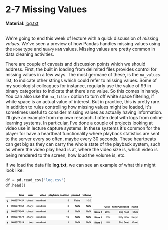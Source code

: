 # 2-7 Missing Values

**Material**: [log.txt](https://github.com/siyinghan/Notes/blob/master/Applied%20Data%20Science%20with%20Python%20(Coursera%20Specialization)/01%20Introduction%20to%20Data%20Science%20in%20Python/Material/log.txt)

<br/>We're going to end this week of lecture with a quick discussion of *missing values*. We've seen a preview of how Pandas handles missing values using the `None` type and `NumPy` `NaN` values. Missing values are pretty common in data cleaning activities.

There are couple of caveats and discussion points which we should address. First, the built in loading from delimited files provides control for missing values in a few ways. The most germane of these, is the `na_values` list, to indicate other strings which could refer to missing values. Some of my sociologist colleagues for instance, regularly use the value of 99 in binary categories to indicate that there's no value. So this comes in handy. You can also use the `na_filter` option to turn off white space filtering, if white space is an actual value of interest. But in practice, this is pretty rare. In addition to rules controlling how missing values might be loaded, it's sometimes useful to consider missing values as actually having information. I'll give an example from my own research. I often deal with logs from online learning systems. In particular, I've done a couple of projects looking at video use in lecture capture systems. In these systems it's common for the player for have a heartbeat functionality where playback statistics are sent to the server every so often, maybe every 30 seconds. These heartbeats can get big as they can carry the whole state of the playback system, such as where the video play head is at, where the video size is, which video is being rendered to the screen, how loud the volume is, etc.

If we load the data file **log.txt**, we can see an example of what this might look like:

```python
df = pd.read_csv('log.csv')
df.head()
```

<img src='https://github.com/siyinghan/Notes/raw/master/Applied%20Data%20Science%20with%20Python%20(Coursera%20Specialization)/01%20Introduction%20to%20Data%20Science%20in%20Python/Image/035.png' alt='035' width='55%' />

<img src='https://github.com/siyinghan/Notes/raw/master/Applied%20Data%20Science%20with%20Python%20(Coursera%20Specialization)/01%20Introduction%20to%20Data%20Science%20in%20Python/Image/012.png' alt='012' width='29%' />